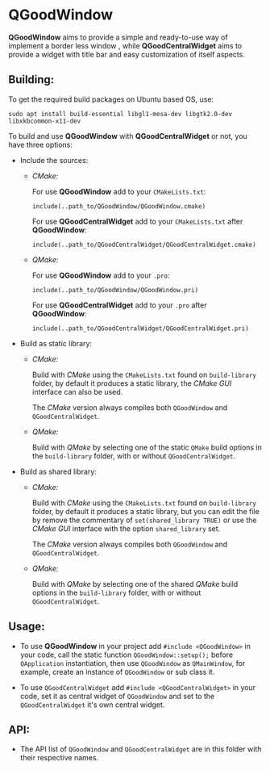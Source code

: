 # QGoodWindow

**QGoodWindow** aims to provide a simple and ready-to-use way of implement a border less window , while **QGoodCentralWidget**  aims to provide a widget with title bar and easy customization of itself aspects.

## Building:

To get the required build packages on Ubuntu based OS, use:

```
sudo apt install build-essential libgl1-mesa-dev libgtk2.0-dev libxkbcommon-x11-dev
```

To build and use **QGoodWindow** with **QGoodCentralWidget** or not, you have three options: 

- Include the sources:
  
  - *CMake:*
    
    For use **QGoodWindow** add to your `CMakeLists.txt`:
    
    ```
    include(..path_to/QGoodWindow/QGoodWindow.cmake)
    ```
    
    For use **QGoodCentralWidget** add to your `CMakeLists.txt` after **QGoodWindow**:
    
    ```
    include(..path_to/QGoodCentralWidget/QGoodCentralWidget.cmake)
    ```
  
  - *QMake:*
    
    For use **QGoodWindow** add to your `.pro`:
    
    ```
    include(..path_to/QGoodWindow/QGoodWindow.pri)
    ```
    
    For use **QGoodCentralWidget** add to your `.pro` after **QGoodWindow**:
    
    ```
    include(..path_to/QGoodCentralWidget/QGoodCentralWidget.pri)
    ```

- Build as static library:
  
  - *CMake:*
    
    Build with *CMake* using the `CMakeLists.txt` found on `build-library` folder, by default it produces a static library, the *CMake GUI* interface can also be used.
    
    The *CMake* version always compiles both `QGoodWindow` and `QGoodCentralWidget`.
  
  - *QMake:*
    
    Build with *QMake* by selecting one of the static `QMake` build options in the `build-library` folder, with or without `QGoodCentralWidget`.

- Build as shared library:
  
  - *CMake:*
    
    Build with *CMake* using the `CMakeLists.txt` found on `build-library` folder, by default it produces a static library, but you can edit the file by remove the commentary of `set(shared_library TRUE)` or use the *CMake GUI* interface with the option `shared_library` set.
    
    The *CMake* version always compiles both `QGoodWindow` and `QGoodCentralWidget`.
  
  - *QMake:*
    
    Build with *QMake* by selecting one of the shared *QMake* build options in the `build-library` folder, with or without `QGoodCentralWidget`.

## Usage:

- To use **QGoodWindow** in your project add `#include <QGoodWindow>` in your code, call the static function `QGoodWindow::setup();` before `QApplication` instantiation, then use `QGoodWindow` as `QMainWindow`, for example, create an instance of `QGoodWindow` or sub class it.

- To use `QGoodCentralWidget` add `#include <QGoodCentralWidget>` in your code, set it as central widget of `QGoodWindow` and set to the `QGoodCentralWidget` it's own central widget.

## API:

- The API list of `QGoodWindow`  and `QGoodCentralWidget` are in this folder with their respective names.
